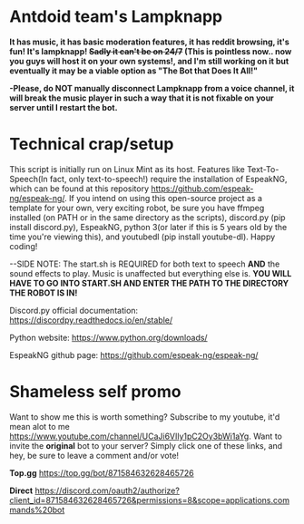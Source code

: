 # Antdoid team's Lampknapp
**It has music, it has basic moderation features, it has reddit browsing, it's fun! It's lampknapp! ~~Sadly it can't be on 24/7~~ (This is pointless now.. now you guys will host it on your own systems!, and I'm still working on it but eventually it may be a viable option as "The Bot that Does It All!"**

**-Please, do NOT manually disconnect Lampknapp from a voice channel, it will break the music player in such a way that it is not fixable on your server until I restart the bot.**


# Technical crap/setup
This script is initially run on Linux Mint as its host. Features like Text-To-Speech(In fact, only text-to-speech!) require the installation of EspeakNG, which can be found at this repository https://github.com/espeak-ng/espeak-ng/. If you intend on using this open-source project as a template for your own, very exciting robot, be sure you have ffmpeg installed (on PATH or in the same directory as the scripts), discord.py (pip install discord.py), EspeakNG, python 3(or later if this is 5 years old by the time you're viewing this), and youtubedl (pip install youtube-dl). Happy coding!

--SIDE NOTE: The start.sh is REQUIRED for both text to speech **AND** the sound effects to play. Music is unaffected but everything else is. **YOU WILL HAVE TO GO INTO START.SH AND ENTER THE PATH TO THE DIRECTORY THE ROBOT IS IN!**

Discord.py official documentation: https://discordpy.readthedocs.io/en/stable/

Python website: https://www.python.org/downloads/

EspeakNG github page: https://github.com/espeak-ng/espeak-ng/

# Shameless self promo
Want to show me this is worth something? Subscribe to my youtube, it'd mean alot to me https://www.youtube.com/channel/UCaJi6VIly1pC2Oy3bWi1aYg. Want to invite the **original** bot to your server? Simply click one of these links, and hey, be sure to leave a comment and/or vote!

**Top.gg** https://top.gg/bot/871584632628465726

**Direct** https://discord.com/oauth2/authorize?client_id=871584632628465726&permissions=8&scope=applications.commands%20bot

